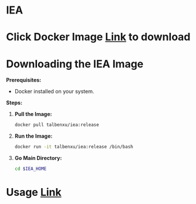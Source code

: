 # IEA

# Click Docker Image [Link](https://hub.docker.com/layers/talbenxu/iea/release/images/sha256-23163721ff7cbe59e51732e4d2c3d1dd889099e32c534945318280ad96cbae9e?context=repo) to download

# Downloading the IEA Image

**Prerequisites:**

- Docker installed on your system.

**Steps:**

1. **Pull the Image:**

   ```bash
   docker pull talbenxu/iea:release

2. **Run the Image:**
   ```bash
   docker run -it talbenxu/iea:release /bin/bash
   
3. **Go Main Directory:**
   ```bash
   cd $IEA_HOME

# Usage [Link](https://github.com/TalbenXu/IEA/blob/main/Usage.pdf)
